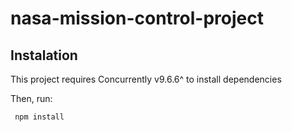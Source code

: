 # nasa-mission-control-project


## Instalation

This project requires Concurrently v9.6.6^ to install dependencies

Then, run:

 ```sh
  npm install
```
